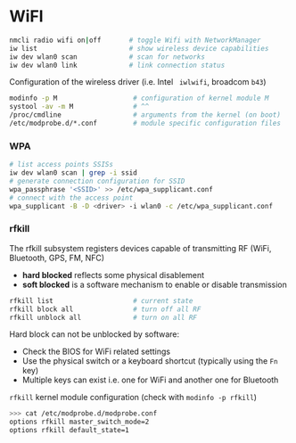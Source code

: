 # WiFI

```bash
nmcli radio wifi on|off       # toggle Wifi with NetworkManager
iw list                       # show wireless device capabilities
iw dev wlan0 scan             # scan for networks
iw dev wlan0 link             # link connection status
```

Configuration of the wireless driver (i.e. Intel ` iwlwifi`, broadcom `b43`)

```bash
modinfo -p M                   # configuration of kernel module M 
systool -av -m M               # ^^
/proc/cmdline                  # arguments from the kernel (on boot)
/etc/modprobe.d/*.conf         # module specific configuration files
```

### WPA

```bash
# list access points SSISs
iw dev wlan0 scan | grep -i ssid
# generate connection configuration for SSID
wpa_passphrase '<SSID>' >> /etc/wpa_supplicant.conf
# connect with the access point
wpa_supplicant -B -D <driver> -i wlan0 -c /etc/wpa_supplicant.conf
```

### rfkill

The rfkill subsystem registers devices capable of transmitting RF (WiFi, Bluetooth, GPS, FM, NFC)

* **hard blocked** reflects some physical disablement
* **soft blocked** is a software mechanism to enable or disable transmission

```bash
rfkill list                    # current state
rfkill block all               # turn off all RF
rfkill unblock all             # turn on all RF
```

Hard block can not be unblocked by software:

* Check the BIOS for WiFi related settings
* Use the physical switch or a keyboard shortcut (typically using the `Fn` key)
* Multiple keys can exist i.e. one for WiFi and another one for Bluetooth

`rfkill` kernel module configuration (check with `modinfo -p rfkill`)

```bash
>>> cat /etc/modprobe.d/modprobe.conf
options rfkill master_switch_mode=2
options rfkill default_state=1
```

